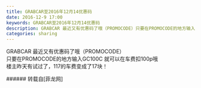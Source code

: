 ```yaml
---
title: GRABCAR至2016年12月14优惠码
date: 2016-12-9 17:00
keywords: GRABCAR至2016年12月14优惠码
description: GRABCAR 最近又有优惠码了哦（PROMOCODE）只要在PROMOCODE的地方输入GC100C 就可以在车费扣100p哦楼主昨天有试过了，117的车费变成了17块！ 
categories: sharing
---
```

<td class="t_f" id="postmessage_440111">

GRABCAR 最近又有优惠码了哦（PROMOCODE）<br/>
只要在PROMOCODE的地方输入GC100C 就可以在车费扣100p哦<br/>
楼主昨天有试过了，117的车费变成了17块！ <br/>
<img alt="" border="0" class="zoom" data-cf-modified-338e56e24d795aaa3398fd59-="" file="http://www.flw.ph/data/appbyme/upload/image/201612/09/FYGsNWUlqcGg.jpg" id="aimg_cgW2G" lazyloadthumb="1" onclick="" onmouseover="" src="http://www.flw.ph/data/appbyme/upload/image/201612/09/FYGsNWUlqcGg.jpg"/><br/>
</td>
###### 转载自[菲龙网]